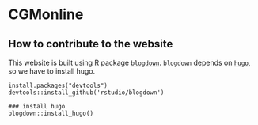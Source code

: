 # CGMonline

## How to contribute to the website

This website is built using R package [`blogdown`](https://github.com/rstudio/blogdown). 
`blogdown` depends on [`hugo`](https://gohugo.io/), so we have to install hugo.

```{r}
install.packages("devtools")
devtools::install_github('rstudio/blogdown')

### install hugo
blogdown::install_hugo()
```

